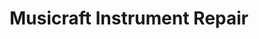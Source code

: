 ---
title: "Musicraft Instrument Repair"
url: /saskatoon/musicraft-instrument-repair/
shop: musical instrument
---